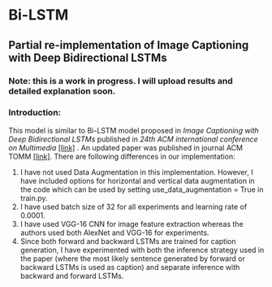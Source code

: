 # Bi-LSTM
## Partial re-implementation of Image Captioning with Deep Bidirectional LSTMs

### Note: this is a work in progress. I will upload results and detailed explanation soon.

### Introduction:
This model is similar to Bi-LSTM model proposed in _Image Captioning with Deep Bidirectional LSTMs_ published in _24th ACM international conference on Multimedia_ [[link]](https://dl.acm.org/doi/abs/10.1145/2964284.2964299) . An updated paper was published in journal ACM TOMM [[link]](https://dl.acm.org/doi/abs/10.1145/3115432).
There are following differences in our implementation:
1. I have not used Data Augmentation in this implementation. However, I have included options for horizontal and vertical data augmentation in the code which can be used by setting use_data_augmentation = True in train.py.
2. I have used batch size of 32 for all experiments and learning rate of 0.0001.
3. I have used VGG-16 CNN for image feature extraction whereas the authors used both AlexNet and VGG-16 for experiments.
4. Since both forward and backward LSTMs are trained for caption generation, I have experimented with both the inference strategy used in the paper (where the most likely sentence generated by forward or backward LSTMs is used as caption) and separate inference with backward and forward LSTMs.

